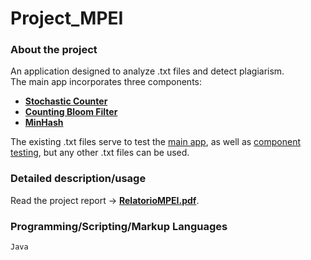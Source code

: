 # Project_MPEI

### About the project
An application designed to analyze .txt files and detect plagiarism.<br>
The main app incorporates three components:

  - [**Stochastic Counter**](Modulos/ContadorEstoc.java)
  - [**Counting Bloom Filter**](Modulos/CountingBloomFilter.java)
  - [**MinHash**](Modulos/MinHash.java)

The existing .txt files serve to test the [main app](DemonstracaoConjunta/Main.java), as well as [component testing](TestesModulos), but any other .txt files can be used.

### Detailed description/usage
Read the project report -> [**RelatorioMPEI.pdf**](RelatorioMPEI.pdf).

### Programming/Scripting/Markup Languages
`Java`
